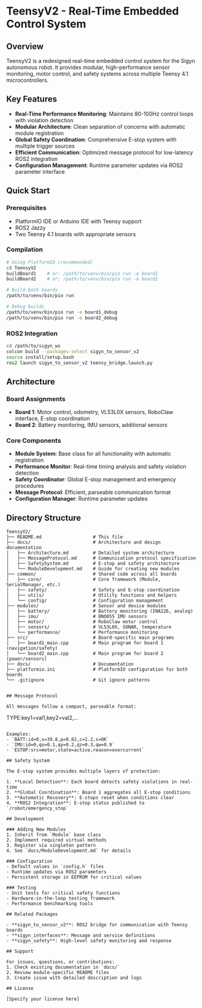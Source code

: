 # TeensyV2 - Real-Time Embedded Control System

## Overview

TeensyV2 is a redesigned real-time embedded control system for the Sigyn autonomous robot. It provides modular, high-performance sensor monitoring, motor control, and safety systems across multiple Teensy 4.1 microcontrollers.

## Key Features

- **Real-Time Performance Monitoring**: Maintains 80-100Hz control loops with violation detection
- **Modular Architecture**: Clean separation of concerns with automatic module registration
- **Global Safety Coordination**: Comprehensive E-stop system with multiple trigger sources
- **Efficient Communication**: Optimized message protocol for low-latency ROS2 integration
- **Configuration Management**: Runtime parameter updates via ROS2 parameter interface

## Quick Start

### Prerequisites
- PlatformIO IDE or Arduino IDE with Teensy support
- ROS2 Jazzy
- Two Teensy 4.1 boards with appropriate sensors

### Compilation
```bash
# Using PlatformIO (recommended)
cd TeensyV2
buildBoard1    # or: /path/to/venv/bin/pio run -e board1
buildBoard2    # or: /path/to/venv/bin/pio run -e board2

# Build both boards
/path/to/venv/bin/pio run

# Debug builds
/path/to/venv/bin/pio run -e board1_debug
/path/to/venv/bin/pio run -e board2_debug
```

### ROS2 Integration
```bash
cd /path/to/sigyn_ws
colcon build --packages-select sigyn_to_sensor_v2
source install/setup.bash
ros2 launch sigyn_to_sensor_v2 teensy_bridge.launch.py
```

## Architecture

### Board Assignments
- **Board 1**: Motor control, odometry, VL53L0X sensors, RoboClaw interface, E-stop coordination
- **Board 2**: Battery monitoring, IMU sensors, additional sensors

### Core Components
- **Module System**: Base class for all functionality with automatic registration
- **Performance Monitor**: Real-time timing analysis and safety violation detection  
- **Safety Coordinator**: Global E-stop management and emergency procedures
- **Message Protocol**: Efficient, parseable communication format
- **Configuration Manager**: Runtime parameter updates

## Directory Structure

```
TeensyV2/
├── README.md                   # This file
├── docs/                       # Architecture and design documentation
│   ├── Architecture.md         # Detailed system architecture
│   ├── MessageProtocol.md      # Communication protocol specification
│   ├── SafetySystem.md         # E-stop and safety architecture
│   └── ModuleDevelopment.md    # Guide for creating new modules
├── common/                     # Shared code across all boards
│   ├── core/                   # Core framework (Module, SerialManager, etc.)
│   ├── safety/                 # Safety and E-stop coordination
│   ├── utils/                  # Utility functions and helpers
│   └── config/                 # Configuration management
├── modules/                    # Sensor and device modules
│   ├── battery/                # Battery monitoring (INA226, analog)
│   ├── imu/                    # BNO055 IMU sensors
│   ├── motor/                  # RoboClaw motor control
│   ├── sensors/                # VL53L0X, SONAR, temperature
│   └── performance/            # Performance monitoring
├── src/                        # Board-specific main programs
│   ├── board1_main.cpp         # Main program for board 1 (navigation/safety)
│   └── board2_main.cpp         # Main program for board 2 (power/sensors)
├── docs/                       # Documentation
├── platformio.ini              # PlatformIO configuration for both boards
└── .gitignore                  # Git ignore patterns
```
```

## Message Protocol

All messages follow a compact, parseable format:
```
TYPE:key1=val1,key2=val2,...
```

Examples:
- `BATT:id=0,v=39.8,p=0.82,c=1.2,s=OK`
- `IMU:id=0,qx=0.1,qy=0.2,qz=0.3,qw=0.9`
- `ESTOP:src=motor,state=active,reason=overcurrent`

## Safety System

The E-stop system provides multiple layers of protection:

1. **Local Detection**: Each board detects safety violations in real-time
2. **Global Coordination**: Board 1 aggregates all E-stop conditions
3. **Automatic Recovery**: E-stops reset when conditions clear
4. **ROS2 Integration**: E-stop status published to `/robot/emergency_stop`

## Development

### Adding New Modules
1. Inherit from `Module` base class
2. Implement required virtual methods
3. Register via singleton pattern
4. See `docs/ModuleDevelopment.md` for details

### Configuration
- Default values in `config.h` files
- Runtime updates via ROS2 parameters
- Persistent storage in EEPROM for critical values

### Testing
- Unit tests for critical safety functions
- Hardware-in-the-loop testing framework
- Performance benchmarking tools

## Related Packages

- **sigyn_to_sensor_v2**: ROS2 bridge for communication with Teensy boards
- **sigyn_interfaces**: Message and service definitions
- **sigyn_safety**: High-level safety monitoring and response

## Support

For issues, questions, or contributions:
1. Check existing documentation in `docs/`
2. Review module-specific README files
3. Create issue with detailed description and logs

## License

[Specify your license here]
